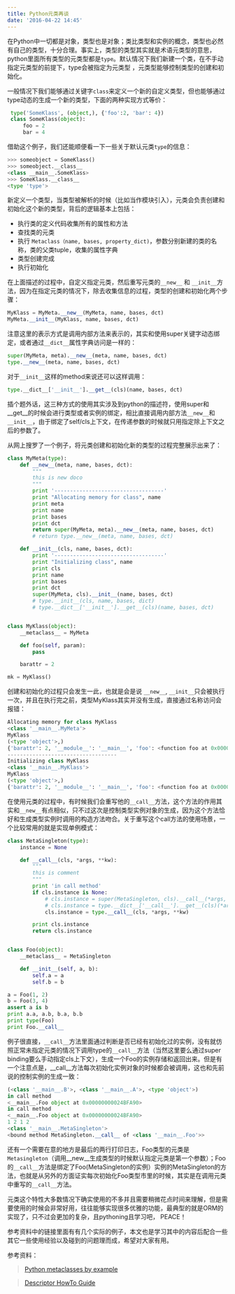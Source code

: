 ```yaml
---
title: Python元类再谈
date: '2016-04-22 14:45'
---
```


在Python中一切都是对象，类型也是对象；类比类型和实例的概念，类型也必然有自己的类型，十分合理。事实上，类型的类型其实就是术语元类型的意思，python里面所有类型的元类型都是`type`。默认情况下我们新建一个类，在不手动指定元类型的前提下，type会被指定为元类型 ，元类型能够控制类型的创建和初始化。

一般情况下我们能够通过关键字`class`来定义一个新的自定义类型，但也能够通过type动态的生成一个新的类型，下面的两种实现方式等价：
```python
 type('SomeKlass', (object,), {'foo':2, 'bar': 4})
 class SomeKlass(object):
     foo = 2
     bar = 4
```
借助这个例子，我们还能顺便看一下一些关于默认元类`type`的信息：
```python
>>> someobject = SomeKlass()
>>> someobject.__class__
<class __main__.SomeKlass>
>>> SomeKlass.__class__
<type 'type'>
```
新定义一个类型，当类型被解析的时候（比如当作模块引入），元类会负责创建和初始化这个新的类型，背后的逻辑基本上包括：
- 执行类的定义代码收集所有的属性和方法
- 查找类的元类
- 执行 `Metaclass（name, bases, property_dict)`，参数分别新建的类的名称，类的父类tuple，收集的属性字典
- 类型创建完成
- 执行初始化

在上面描述的过程中，自定义指定元类，然后重写元类的`__new__` 和 `__init__`方法，因为在指定元类的情况下，除去收集信息的过程，类型的创建和初始化两个步骤：
```python
MyKlass = MyMeta.__new__(MyMeta, name, bases, dct)
MyMeta.__init__(MyKlass, name, bases, dct)
```
注意这里的表示方式是调用内部方法来表示的，其实和使用super关键字动态绑定，或者通过`__dict__`属性字典访问是一样的：
```python
super(MyMeta, meta).__new__(meta, name, bases, dct)
type.__new__(meta, name, bases, dct)
```
对于`__init__`这样的method来说还可以这样调用：
```python
type.__dict__['__init__'].__get__(cls)(name, bases, dct)
```
插个题外话，这三种方式的使用其实涉及到python的描述符，使用super和__get__的时候会进行类型或者实例的绑定，相比直接调用内部方法`__new__`和`__init__`，由于绑定了self/cls上下文，在传递参数的时候就只用指定除上下文之后的参数了。

从网上搜罗了一个例子，将元类创建和初始化新的类型的过程完整展示出来了：
```python
class MyMeta(type):
    def __new__(meta, name, bases, dct):
        """
        this is new doco
        """
        print '-----------------------------------'
        print "Allocating memory for class", name
        print meta
        print name
        print bases
        print dct
        return super(MyMeta, meta).__new__(meta, name, bases, dct)
        # return type.__new__(meta, name, bases, dct)

    def __init__(cls, name, bases, dct):
        print '-----------------------------------'
        print "Initializing class", name
        print cls
        print name
        print bases
        print dct
        super(MyMeta, cls).__init__(name, bases, dct)
        # type.__init__(cls, name, bases, dict)
        # type.__dict__['__init__'].__get__(cls)(name, bases, dct)


class MyKlass(object):
    __metaclass__ = MyMeta

    def foo(self, param):
        pass

    barattr = 2

mk = MyKlass()
```
创建和初始化的过程只会发生一此，也就是会是说 `__new__`, `__init__`只会被执行一次，并且在执行完之前，类型MyKlass其实并没有生成，直接通过名称访问会报错：
```python
Allocating memory for class MyKlass
<class '__main__.MyMeta'>
MyKlass
(<type 'object'>,)
{'barattr': 2, '__module__': '__main__', 'foo': <function foo at 0x0000000002497668>, '__metaclass__': <class '__main__.MyMeta'>}
-----------------------------------
Initializing class MyKlass
<class '__main__.MyKlass'>
MyKlass
(<type 'object'>,)
{'barattr': 2, '__module__': '__main__', 'foo': <function foo at 0x0000000002497668>, '__metaclass__': <class '__main__.MyMeta'>}
```
在使用元类的过程中，有时候我们会重写他的`__call__`方法，这个方法的作用其实和`__new__`有点相似，只不过这次是控制类型实例对象的生成，因为这个方法恰好和生成类型实例时调用的构造方法吻合。关于重写这个call方法的使用场景，一个比较常用的就是实现单例模式：
```python
class MetaSingleton(type):
    instance = None

    def __call__(cls, *args, **kw):
        """
        this is comment
        """
        print 'in call method'
        if cls.instance is None:
            # cls.instance = super(MetaSingleton, cls).__call__(*args, **kw)
            # cls.instance = type.__dict__['__call__'].__get__(cls)(*args, **kw)
            cls.instance = type.__call__(cls, *args, **kw)

        print cls.instance
        return cls.instance


class Foo(object):
    __metaclass__ = MetaSingleton

    def __init__(self, a, b):
        self.a = a
        self.b = b

a = Foo(1, 2)
b = Foo(3, 4)
assert a is b
print a.a, a.b, b.a, b.b
print type(Foo)
print Foo.__call__
```
例子很直接，`__call__`方法里面通过判断是否已经有初始化过的实例，没有就仿照正常未指定元类的情况下调用type的`__call__`方法（当然这里要么通过super binding要么手动指定cls上下文），生成一个Foo的实例存储和返回出来。但是有一个注意点是，__call__方法每次初始化实例对象的时候都会被调用，这也和先前说的控制实例的生成一致：
```python
(<class '__main__.B'>, <class '__main__.A'>, <type 'object'>)
in call method
<__main__.Foo object at 0x00000000024BFA90>
in call method
<__main__.Foo object at 0x00000000024BFA90>
1 2 1 2
<class '__main__.MetaSingleton'>
<bound method MetaSingleton.__call__ of <class '__main__.Foo'>>
```
还有一个需要在意的地方是最后的两行打印日志，Foo类型的元类是`Metasingleton`（调用__new__生成类型的时候默认指定元类是第一个参数）；Foo的`__call__`方法是绑定了Foo(MetaSingleton的实例）实例的MetaSingleton的方法，也就是从另外的方面证实每次初始化Foo类型市里的时候，其实是在调用元类中重写的`__call__`方法。

元类这个特性大多数情况下确实使用的不多并且需要稍微花点时间来理解，但是需要使用的时候会非常好用，往往能够实现很多优雅的功能，最典型的就是ORM的实现了，只不过会更加的复杂，且pythoning且学习吧， PEACE！

参考资料中的链接里面有有几个实际的例子，本文也是学习其中的内容后配合一些其它一些使用经验以及碰到的问题理而成，希望对大家有用。


参考资料：

>[Python metaclasses by example](http://eli.thegreenplace.net/2011/08/14/python-metaclasses-by-example)

>[Descriptor HowTo Guide](https://docs.python.org/2/howto/descriptor.html)
